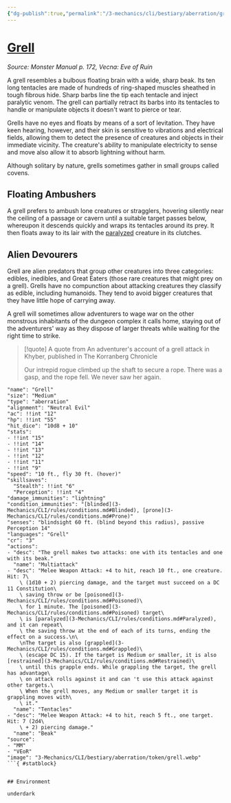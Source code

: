 ```yaml
---
{"dg-publish":true,"permalink":"/3-mechanics/cli/bestiary/aberration/grell/","tags":["ttrpg-cli/compendium/src/5e/mm","ttrpg-cli/monster/cr/3","ttrpg-cli/monster/environment/underdark","ttrpg-cli/monster/size/medium","ttrpg-cli/monster/type/aberration"],"noteIcon":""}
---
```


# [Grell](3-Mechanics\CLI\bestiary\aberration/grell.md)
*Source: Monster Manual p. 172, Vecna: Eve of Ruin*  

A grell resembles a bulbous floating brain with a wide, sharp beak. Its ten long tentacles are made of hundreds of ring-shaped muscles sheathed in tough fibrous hide. Sharp barbs line the tip each tentacle and inject paralytic venom. The grell can partially retract its barbs into its tentacles to handle or manipulate objects it doesn't want to pierce or tear.

Grells have no eyes and floats by means of a sort of levitation. They have keen hearing, however, and their skin is sensitive to vibrations and electrical fields, allowing them to detect the presence of creatures and objects in their immediate vicinity. The creature's ability to manipulate electricity to sense and move also allow it to absorb lightning without harm.

Although solitary by nature, grells sometimes gather in small groups called covens.

## Floating Ambushers

A grell prefers to ambush lone creatures or stragglers, hovering silently near the ceiling of a passage or cavern until a suitable target passes below, whereupon it descends quickly and wraps its tentacles around its prey. It then floats away to its lair with the [paralyzed](3-Mechanics/CLI/rules/conditions.md#Paralyzed) creature in its clutches.

## Alien Devourers

Grell are alien predators that group other creatures into three categories: edibles, inedibles, and Great Eaters (those rare creatures that might prey on a grell). Grells have no compunction about attacking creatures they classify as edible, including humanoids. They tend to avoid bigger creatures that they have little hope of carrying away.

A grell will sometimes allow adventurers to wage war on the other monstrous inhabitants of the dungeon complex it calls home, staying out of the adventurers' way as they dispose of larger threats while waiting for the right time to strike.

> [!quote] A quote from An adventurer's account of a grell attack in Khyber, published in The Korranberg Chronicle  
> 
> Our intrepid rogue climbed up the shaft to secure a rope. There was a gasp, and the rope fell. We never saw her again.


```statblock
"name": "Grell"
"size": "Medium"
"type": "aberration"
"alignment": "Neutral Evil"
"ac": !!int "12"
"hp": !!int "55"
"hit_dice": "10d8 + 10"
"stats":
- !!int "15"
- !!int "14"
- !!int "13"
- !!int "12"
- !!int "11"
- !!int "9"
"speed": "10 ft., fly 30 ft. (hover)"
"skillsaves":
  "Stealth": !!int "6"
  "Perception": !!int "4"
"damage_immunities": "lightning"
"condition_immunities": "[blinded](3-Mechanics/CLI/rules/conditions.md#Blinded), [prone](3-Mechanics/CLI/rules/conditions.md#Prone)"
"senses": "blindsight 60 ft. (blind beyond this radius), passive Perception 14"
"languages": "Grell"
"cr": "3"
"actions":
- "desc": "The grell makes two attacks: one with its tentacles and one with its beak."
  "name": "Multiattack"
- "desc": "Melee Weapon Attack: +4 to hit, reach 10 ft., one creature. Hit: 7\
    \ (1d10 + 2) piercing damage, and the target must succeed on a DC 11 Constitution\
    \ saving throw or be [poisoned](3-Mechanics/CLI/rules/conditions.md#Poisoned)\
    \ for 1 minute. The [poisoned](3-Mechanics/CLI/rules/conditions.md#Poisoned) target\
    \ is [paralyzed](3-Mechanics/CLI/rules/conditions.md#Paralyzed), and it can repeat\
    \ the saving throw at the end of each of its turns, ending the effect on a success.\n\
    \nThe target is also [grappled](3-Mechanics/CLI/rules/conditions.md#Grappled)\
    \ (escape DC 15). If the target is Medium or smaller, it is also [restrained](3-Mechanics/CLI/rules/conditions.md#Restrained)\
    \ until this grapple ends. While grappling the target, the grell has advantage\
    \ on attack rolls against it and can 't use this attack against other targets.\
    \ When the grell moves, any Medium or smaller target it is grappling moves with\
    \ it."
  "name": "Tentacles"
- "desc": "Melee Weapon Attack: +4 to hit, reach 5 ft., one target. Hit: 7 (2d4\
    \ + 2) piercing damage."
  "name": "Beak"
"source":
- "MM"
- "VEoR"
"image": "3-Mechanics/CLI/bestiary/aberration/token/grell.webp"
```{ #statblock}


## Environment

underdark